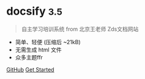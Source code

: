 <!-- _coverpage.md -->


<!-- ![logo](_media/icon.jpg) -->

# docsify <small>3.5</small>

> 自主学习培训系统 from 北京王老师
>  Zds文档网站 

- 简单、轻便 (压缩后 ~21kB)
- 无需生成 html 文件
- 众多主题ffr

[GitHub](https://github.com/docsifyjs/docsify/)
[Get Started](#docsify)
